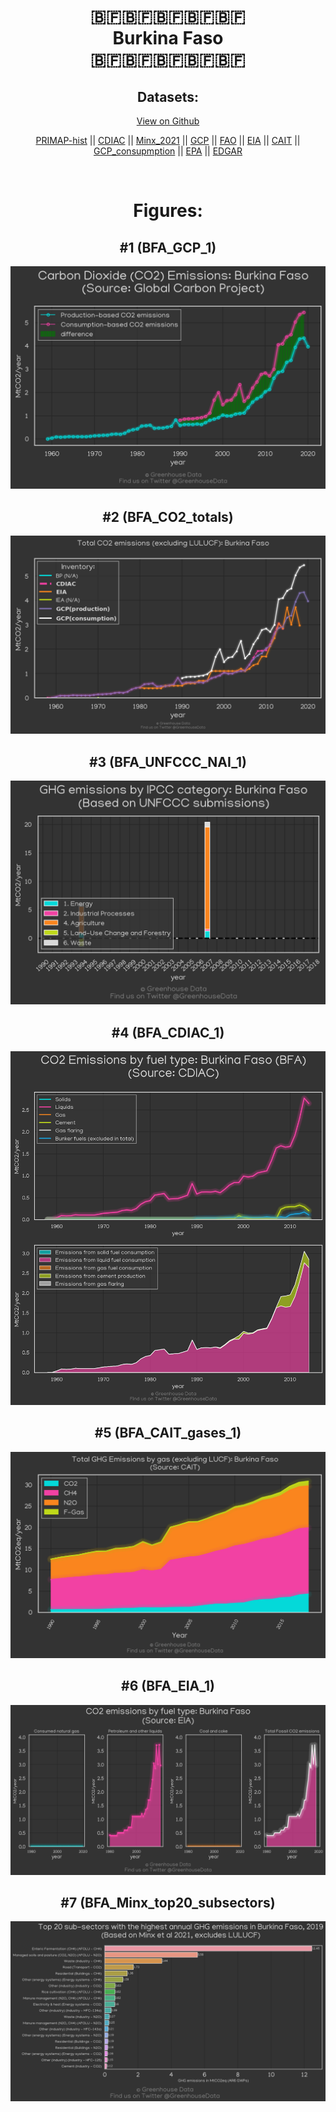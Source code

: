 
<center>
<h1 align="center">
🇧🇫🇧🇫🇧🇫🇧🇫🇧🇫
<br>
Burkina Faso
<br>
🇧🇫🇧🇫🇧🇫🇧🇫🇧🇫
</h1>
<h2>Datasets:</h2>
<p><a href="https://github.com/dquintani/GreenhouseData/tree/master/country_data/BFA_Burkina Faso/data">View on Github</a>
<br></p><p><a href="data/BFA_PRIMAP-hist.csv">PRIMAP-hist</a> || <a href="data/BFA_CDIAC.csv">CDIAC</a> || <a href="data/BFA_Minx_2021.csv">Minx_2021</a> || <a href="data/BFA_GCP.csv">GCP</a> || <a href="data/BFA_FAO.csv">FAO</a> || <a href="data/BFA_EIA.csv">EIA</a> || <a href="data/BFA_CAIT.csv">CAIT</a> || <a href="data/BFA_GCP_consupmption.csv">GCP_consupmption</a> || <a href="data/BFA_EPA.csv">EPA</a> || <a href="data/BFA_EDGAR.csv">EDGAR</a></p><p><br></p>
<h1>Figures:</h1><h2>#1 (BFA_GCP_1)</h2>
<p><img alt="" src="figures/BFA_GCP_1.png" /></p><h2>#2 (BFA_CO2_totals)</h2>
<p><img alt="" src="figures/BFA_CO2_totals.png" /></p><h2>#3 (BFA_UNFCCC_NAI_1)</h2>
<p><img alt="" src="figures/BFA_UNFCCC_NAI_1.png" /></p><h2>#4 (BFA_CDIAC_1)</h2>
<p><img alt="" src="figures/BFA_CDIAC_1.png" /></p><h2>#5 (BFA_CAIT_gases_1)</h2>
<p><img alt="" src="figures/BFA_CAIT_gases_1.png" /></p><h2>#6 (BFA_EIA_1)</h2>
<p><img alt="" src="figures/BFA_EIA_1.png" /></p><h2>#7 (BFA_Minx_top20_subsectors)</h2>
<p><img alt="" src="figures/BFA_Minx_top20_subsectors.png" /></p>